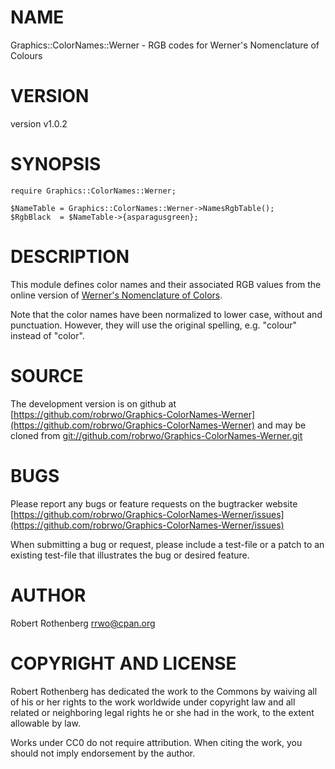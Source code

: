 # NAME

Graphics::ColorNames::Werner - RGB codes for Werner's Nomenclature of Colours

# VERSION

version v1.0.2

# SYNOPSIS

```
require Graphics::ColorNames::Werner;

$NameTable = Graphics::ColorNames::Werner->NamesRgbTable();
$RgbBlack  = $NameTable->{asparagusgreen};
```

# DESCRIPTION

This module defines color names and their associated RGB values
from the online version of
[Werner's Nomenclature of Colors](https://www.c82.net/werner/).

Note that the color names have been normalized to lower case,
without and punctuation. However, they will use the original
spelling, e.g. "colour" instead of "color".

# SOURCE

The development version is on github at [https://github.com/robrwo/Graphics-ColorNames-Werner](https://github.com/robrwo/Graphics-ColorNames-Werner)
and may be cloned from [git://github.com/robrwo/Graphics-ColorNames-Werner.git](git://github.com/robrwo/Graphics-ColorNames-Werner.git)

# BUGS

Please report any bugs or feature requests on the bugtracker website
[https://github.com/robrwo/Graphics-ColorNames-Werner/issues](https://github.com/robrwo/Graphics-ColorNames-Werner/issues)

When submitting a bug or request, please include a test-file or a
patch to an existing test-file that illustrates the bug or desired
feature.

# AUTHOR

Robert Rothenberg <rrwo@cpan.org>

# COPYRIGHT AND LICENSE

Robert Rothenberg has dedicated the work to the Commons by waiving all of his
or her rights to the work worldwide under copyright law and all related or
neighboring legal rights he or she had in the work, to the extent allowable by
law.

Works under CC0 do not require attribution. When citing the work, you should
not imply endorsement by the author.
